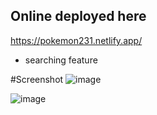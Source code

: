 ## Online deployed here 

https://pokemon231.netlify.app/

- searching feature

#Screenshot
![image](https://github.com/user-attachments/assets/006c115d-952d-4b3d-8807-4d419d0f4988)

![image](https://github.com/user-attachments/assets/f8cd939d-1642-4784-bedf-bf003a9af830)


